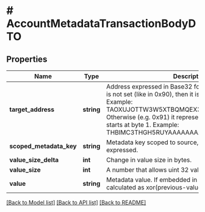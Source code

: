 # # AccountMetadataTransactionBodyDTO

## Properties

Name | Type | Description | Notes
------------ | ------------- | ------------- | -------------
**target_address** | **string** | Address expressed in Base32 format. If the bit 0 of byte 0 is not set (like in 0x90), then it is a regular address. Example: TAOXUJOTTW3W5XTBQMQEX3SQNA6MCUVGXLXR3TA.  Otherwise (e.g. 0x91) it represents a namespace id which starts at byte 1. Example: THBIMC3THGH5RUYAAAAAAAAAAAAAAAAAAAAAAAA |
**scoped_metadata_key** | **string** | Metadata key scoped to source, target and type expressed. |
**value_size_delta** | **int** | Change in value size in bytes. |
**value_size** | **int** | A number that allows uint 32 values. |
**value** | **string** | Metadata value. If embedded in a transaction, this is calculated as xor(previous-value, value). |

[[Back to Model list]](../../README.md#models) [[Back to API list]](../../README.md#endpoints) [[Back to README]](../../README.md)
